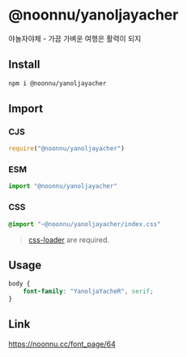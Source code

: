 # @noonnu/yanoljayacher
야놀자야체 - 가끔 가벼운 여행은 활력이 되지

## Install
```sh
npm i @noonnu/yanoljayacher
```
## Import
### CJS
```js
require("@noonnu/yanoljayacher")
```
### ESM
```js
import "@noonnu/yanoljayacher"
```
### CSS 
```css
@import "~@noonnu/yanoljayacher/index.css"
```
> [css-loader](https://github.com/webpack-contrib/css-loader) are required.

## Usage
```css
body {
    font-family: "YanoljaYacheR", serif;
}
```

## Link
https://noonnu.cc/font_page/64